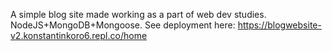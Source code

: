 A simple blog site made working as a part of web dev studies. NodeJS+MongoDB+Mongoose.
See deployment here:
https://blogwebsite-v2.konstantinkoro6.repl.co/home
